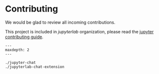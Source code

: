 # Contributing

We would be glad to review all incoming contributions.

This project is included in _jupyterlab_ organization, please read the
[jupyter contributing guide](https://docs.jupyter.org/en/latest/contributing/content-contributor.html).

```{toctree}
---
maxdepth: 2
---

./jupyter-chat
./jupyterlab-chat-extension
```
